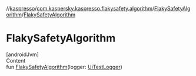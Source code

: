//[kaspresso](../../index.md)/[com.kaspersky.kaspresso.flakysafety.algorithm](../index.md)/[FlakySafetyAlgorithm](index.md)/[FlakySafetyAlgorithm](-flaky-safety-algorithm.md)



# FlakySafetyAlgorithm  
[androidJvm]  
Content  
fun [FlakySafetyAlgorithm](-flaky-safety-algorithm.md)(logger: [UiTestLogger](../../com.kaspersky.kaspresso.logger/-ui-test-logger/index.md))  



